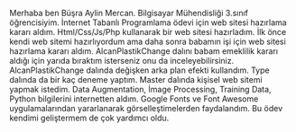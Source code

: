 Merhaba ben Büşra Aylin Mercan. Bilgisayar Mühendisliği 3.sınıf öğrencisiyim. 
İnternet Tabanlı Programlama ödevi için web sitesi hazırlama kararı aldım.
Html/Css/Js/Php kullanarak bir web sitesi hazırladım.
İlk önce kendi web sitemi hazırlıyordum ama daha sonra babamın işi için web sitesi hazırlama kararı aldım.
AlcanPlastikChange dalını babam emeklilik kararı aldığı için yarıda bıraktım isterseniz onu da inceleyebilirsiniz.
AlcanPlastikChange dalında değişken arka plan efekti kullandım.
Type dalında da bir kaç deneme yaptım.
Master dalında kişisel web sitemi yapmak istedim.
Data Augmentation, İmage Processing, Training Data, Python bilgilerini internetten aldım.
Google Fonts ve Font Awesome uygulamalarından yararlanarak görselleştimelerden faydalandım.
Bu ödev kendimi geliştermem de çok yardımcı oldu.
